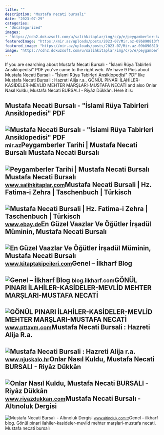 ```yaml
---
title: ""
description: "Mustafa necati bursalı"
date: "2023-07-29"
categories:
- "Uncategorized"
images:
- "https://cdn2.dokuzsoft.com/u/salihkitaplar/img/c/p/e/peygamberler-tarihi-mustafa-necati-bursali54e7414c104493c87cba598cbbf36283.jpg"
featuredImage: "https://mir.az/uploads/posts/2023-07/Mir.az-09b890813f9026f50b85d35d48d9ebc1.webp"
featured_image: "https://mir.az/uploads/posts/2023-07/Mir.az-09b890813f9026f50b85d35d48d9ebc1.webp"
image: "https://cdn2.dokuzsoft.com/u/salihkitaplar/img/c/p/e/peygamberler-tarihi-mustafa-necati-bursali54e7414c104493c87cba598cbbf36283.jpg"
---
```


If you are searching about Mustafa Necati Bursalı - "İslami Rüya Tabirleri Ansiklopedisi" PDF you've came to the right web. We have 9 Pics about Mustafa Necati Bursalı - "İslami Rüya Tabirleri Ansiklopedisi" PDF like Mustafa Necati Bursali : Hazreti Alija r.a., GÖNÜL PINARI İLAHİLER-KASİDELER-MEVLİD MEHTER MARŞLARI-MUSTAFA NECATİ and also Onlar Nasıl Kuldu, Mustafa Necati BURSALI - Riyâz Dükkân. Here it is:

Mustafa Necati Bursalı - "İslami Rüya Tabirleri Ansiklopedisi" PDF
------------------------------------------------------------------

 ![Mustafa Necati Bursalı - "İslami Rüya Tabirleri Ansiklopedisi" PDF](https://mir.az/uploads/posts/2023-07/Mir.az-09b890813f9026f50b85d35d48d9ebc1.webp) <small>mir.az</small>Peygamberler Tarihi | Mustafa Necati Bursalı Mustafa Necati Bursalı
-------------------------------------------------------------------

 ![Peygamberler Tarihi | Mustafa Necati Bursalı Mustafa Necati Bursalı](https://cdn2.dokuzsoft.com/u/salihkitaplar/img/c/p/e/peygamberler-tarihi-mustafa-necati-bursali54e7414c104493c87cba598cbbf36283.jpg) <small>www.salihkitaplar.com</small>Mustafa Necati Bursali | Hz. Fatima-i Zehra | Taschenbuch | Türkisch
--------------------------------------------------------------------

 ![Mustafa Necati Bursali | Hz. Fatima-i Zehra | Taschenbuch | Türkisch](https://i.ebayimg.com/images/g/Zn4AAOSw6DVkW1O1/s-l500.jpg) <small>www.ebay.de</small>En Güzel Vaazlar Ve Öğütler İrşadül Müminin, Mustafa Necati Bursalı
-------------------------------------------------------------------

 ![En Güzel Vaazlar Ve Öğütler İrşadül Müminin, Mustafa Necati Bursalı](https://st1.myideasoft.com/shop/aa/11/myassets/products/804/vaazlar-ve-ogutler-en-guzel-52-haftaya-vaaz-hutbe-mustafa-necati-bursali-ravza-yayinlari-irsadul-muminin-hutbeler-diyanet-kitap-siparis-elif-kitabevi-konya-kitaptakipcileri-vaazlar.jpg?revision=1568151659) <small>www.kitaptakipcileri.com</small>Genel – İlkharf Blog
--------------------

 ![Genel – İlkharf Blog](https://blog.ilkharf.com/wp-content/uploads/2022/09/mustafa-necati-bursali-kimdir-hatayi-kitaplari-nereli.jpg) <small>blog.ilkharf.com</small>GÖNÜL PINARI İLAHİLER-KASİDELER-MEVLİD MEHTER MARŞLARI-MUSTAFA NECATİ
---------------------------------------------------------------------

 ![GÖNÜL PINARI İLAHİLER-KASİDELER-MEVLİD MEHTER MARŞLARI-MUSTAFA NECATİ](https://img.epttavm.com/pimages/592/210/084/62c5556673986.jpg?v=201910111528) <small>www.pttavm.com</small>Mustafa Necati Bursali : Hazreti Alija R.a.
-------------------------------------------

 ![Mustafa Necati Bursali : Hazreti Alija r.a.](https://www.njuskalo.hr/image-w920x690/autobiografije-biografije/mustafa-necati-bursali-hazreti-alija-r-a-slika-172438575.jpg) <small>www.njuskalo.hr</small>Onlar Nasıl Kuldu, Mustafa Necati BURSALI - Riyâz Dükkân
--------------------------------------------------------

 ![Onlar Nasıl Kuldu, Mustafa Necati BURSALI - Riyâz Dükkân](https://www.riyazdukkan.com/Images/Urun/12062021220235.jpeg) <small>www.riyazdukkan.com</small>Mustafa Necati Bursalı - Altınoluk Dergisi
------------------------------------------

 ![Mustafa Necati Bursalı - Altınoluk Dergisi](https://www.altinoluk.com.tr/files/authors/mustafa-necati-bursali.jpg) <small>www.altinoluk.com.tr</small>Genel – i̇lkharf blog. Gönül pinari i̇lahi̇ler-kasi̇deler-mevli̇d mehter marşlari-mustafa necati̇. Mustafa necati bursalı
